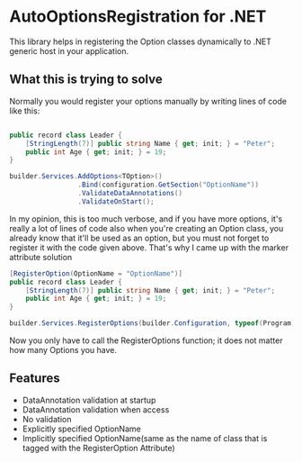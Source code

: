 # AutoOptionsRegistration for .NET

This library helps in registering the Option classes dynamically to .NET generic host
in your application.

## What this is trying to solve

Normally you would register your options manually by writing lines of code like this:

```csharp

public record class Leader {
    [StringLength(7)] public string Name { get; init; } = "Peter";
    public int Age { get; init; } = 19;
}

builder.Services.AddOptions<TOption>()
                 .Bind(configuration.GetSection("OptionName"))
                 .ValidateDataAnnotations()
                 .ValidateOnStart();
```

In my opinion, this is too much verbose, and if you have more options, it's really a lot of lines of code
also when you're creating an Option class, you already know that it'll be used as an option,
but you must not forget to register it with the code given above.
That's why I came up with the marker attribute solution

```csharp
[RegisterOption(OptionName = "OptionName")]
public record class Leader {
    [StringLength(7)] public string Name { get; init; } = "Peter";
    public int Age { get; init; } = 19;
}

builder.Services.RegisterOptions(builder.Configuration, typeof(Program).Assembly);
```

Now you only have to call the RegisterOptions function; it does not matter how many Options you have.

## Features

- DataAnnotation validation at startup
- DataAnnotation validation when access
- No validation
- Explicitly specified OptionName
- Implicitly specified OptionName(same as the name of class that is tagged with the RegisterOption Attribute)
